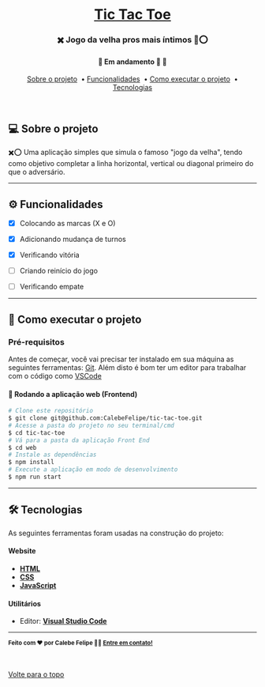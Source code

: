 

<h1 align="center">
     <a href="#" alt="site de cadastro de usuario"> Tic Tac Toe </a>
</h1>

<h3 align="center">
    ✖️ Jogo da velha pros mais íntimos 👵⭕
</h3>

<h4 align="center">
	🚧 Em andamento 🚀 🚧
</h4>


<p align="center">
  <a href="#-sobre-o-projeto">Sobre o projeto</a>&nbsp; •
  <a href="#-funcionalidades">Funcionalidades</a>&nbsp; •
  <a href="#-como-executar-o-projeto">Como executar o projeto</a>&nbsp; •
  <a href="#-tecnologias">Tecnologias</a> 
</p>
<br />
<!--<img src="assets/cadastro-despesa.gif" alt="animação da interação com página">-->

<!-- O projeto chamado Orçamento Pessoal é um sistema de registro de despesas.-->

<!--Confira a aplicação: https://cadastro-despesas.netlify.app <br>-->

## 💻 Sobre o projeto

✖️⭕ Uma aplicação simples que simula o famoso "jogo da velha", tendo como objetivo completar a linha horizontal, vertical ou diagonal primeiro do que o adversário.

---

## ⚙️ Funcionalidades

- [x] Colocando as marcas (X e O)
- [x] Adicionando mudança de turnos
- [x] Verificando vitória
- [ ] Criando reinício do jogo
- [ ] Verificando empate


---

## 🚀 Como executar o projeto

### Pré-requisitos

Antes de começar, você vai precisar ter instalado em sua máquina as seguintes ferramentas:
[Git](https://git-scm.com). 
Além disto é bom ter um editor para trabalhar com o código como [VSCode](https://code.visualstudio.com/)


#### 🧭 Rodando a aplicação web (Frontend)

```bash
# Clone este repositório
$ git clone git@github.com:CalebeFelipe/tic-tac-toe.git
# Acesse a pasta do projeto no seu terminal/cmd
$ cd tic-tac-toe
# Vá para a pasta da aplicação Front End
$ cd web
# Instale as dependências
$ npm install
# Execute a aplicação em modo de desenvolvimento
$ npm run start
```
---

## 🛠 Tecnologias

As seguintes ferramentas foram usadas na construção do projeto:

#### **Website**  

-   **[HTML](https://developer.mozilla.org/pt-BR/docs/Web/HTML)**
-   **[CSS](https://developer.mozilla.org/pt-BR/docs/Web/CSS)**
-   **[JavaScript](https://developer.mozilla.org/pt-BR/docs/Web/JavaScript)**   

#### **Utilitários**

-   Editor:  **[Visual Studio Code](https://code.visualstudio.com/)**  

---

 <sub><b>Feito com ❤️ por Calebe Felipe 👋🏽 [Entre em contato!](https://www.linkedin.com/in/calebe-felipe-alves-freitas-780b9615a/)</b></sub><br><br>
 
 <br />
 <a href="#top">Volte para o topo</a>



 